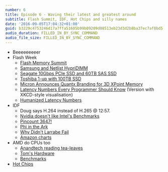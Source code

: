 ```yaml
---
number: 6
title: Episode 6 - Waving their latest and greatest around
subtitle: Flash Summit, IDF, Hot Chips and silly names
date: '2016-09-05T17:04:32+01:00'
guid: b3229c4753246d17a7ffa51605b99b09209d08513eb23d3d2b8ba37ec7af8bd5
audio_duration: FILLED_IN_BY_SYNC_COMMAND
audio_file_size: FILLED_IN_BY_SYNC_COMMAND
---
```

* Beeeeeeeeer
* Flash Week
  * [Flash Memory Summit](http://www.flashmemorysummit.com)
  * [Samsung and Netlist HypriDIMM](http://www.theregister.co.uk/2016/08/08/samsung_and_netlist_hybridimm/)
  * [Seagate 10Gbps PCIe SSD and 60TB SAS SSD](http://www.anandtech.com/show/10555/seagate-introduces-10gbs-pcie-ssd-and-60tb-sas-ssd)
  * [Toshiba 1-up with 100TB SSD](http://www.theregister.co.uk/2016/08/10/toshiba_100tb_qlc_ssd)
  * [Micron Announces Quantx Branding for 3D XPoint Memory](http://www.anandtech.com/show/10556/micron-announces-quantx-branding-for-3d-xpoint-memory)
  * [Latency Numbers Every Programmer Should Know](https://gist.github.com/hellerbarde/2843375#file-latency-markdown) (Version with XKCD-style visualisation)
  * [Humanized Latency Numbers](https://gist.github.com/hellerbarde/2843375#file-latency_humanized-markdown)
* IDF
  * Doug says H.264 instead of H.265 @ 12:57.
  * [Nvidia doesn't like Intel's Benchmarks](https://blogs.nvidia.com/blog/2016/08/16/correcting-some-mistakes/)
  * [Pincount 3647!](http://images.anandtech.com/doci/10553/wm%20Socket.jpg)
  * [Phi in the Ark](http://ark.intel.com/products/family/92650/Intel-Xeon-Phi-Product-Family-x200)
  * [Why Didn't Larrabe Fail](http://tomforsyth1000.github.io/blog.wiki.html)
  * [Amazon charts](https://twitter.com/panzer/status/479318565921619968)
* AMD do CPUs too
  * [Anandtech reading tea-leaves](http://www.anandtech.com/show/10581/early-amd-zen-server-cpu-and-motherboard-details-codename-naples-32cores-dual-socket-platforms-q2-2017)
  * [Tom's Hardware](http://www.tomshardware.com/news/pcie-4.0-power-speed-express,32525.html)
  * [Benchmarks](http://www.anandtech.com/show/10585/unpacking-amds-zen-benchmark-is-zen-actually-2-faster-than-broadwell)
* [Hot Chips](http://www.hotchips.org )
